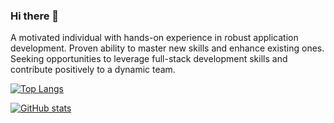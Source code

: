 ### Hi there 👋

A motivated individual with hands-on experience in robust application development. Proven ability to master new skills and enhance existing ones. Seeking opportunities to leverage full-stack development skills and contribute positively to a dynamic team.



[![Top Langs](https://github-readme-stats-sigma-five.vercel.app/api/top-langs/?username=Ishini99&layout=compact&theme=tokyonight&langs_count=10)](https://github.com/Ishini99)


[![GitHub stats](https://github-readme-stats-sigma-five.vercel.app/api?username=Ishini99&hide=prs&show_icons=true&theme=tokyonight)](https://github.com/Ishini99)

